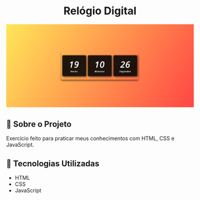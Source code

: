 <h1 align="center">Relógio Digital</h1>

<div align="center" id="top">
  <img src="./img/Relogio-design.png" alt="Relogio Digital"/>

</div>

## 📁 Sobre o Projeto

Exercício feito para praticar meus conhecimentos com HTML, CSS e JavaScript.

##

## 🚀 Tecnologias Utilizadas

- HTML
- CSS
- JavaScript
